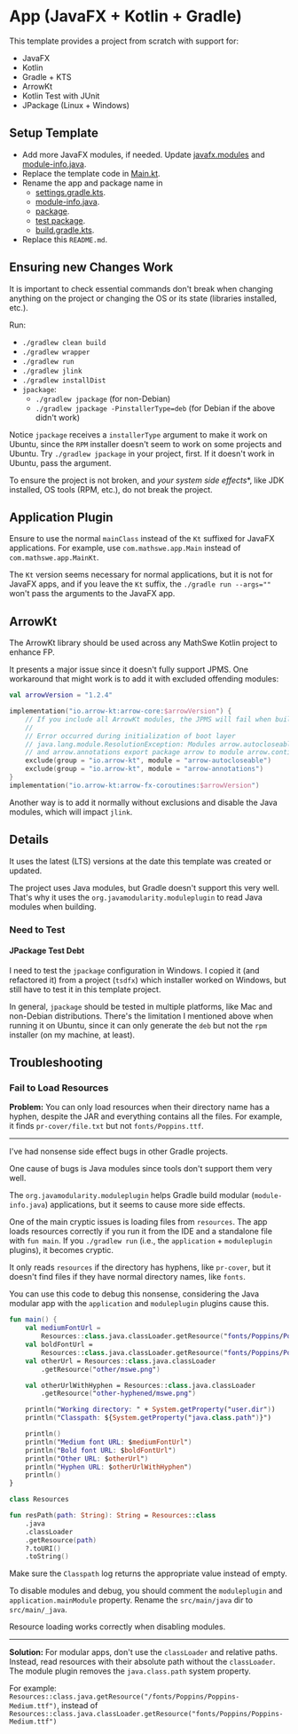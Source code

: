 # App (JavaFX + Kotlin + Gradle)

This template provides a project from scratch with support for:

- JavaFX
- Kotlin
- Gradle + KTS
- ArrowKt
- Kotlin Test with JUnit
- JPackage (Linux + Windows)

## Setup Template

- Add more JavaFX modules, if needed. Update [javafx.modules](build.gradle.kts)
  and [module-info.java](src/main/java/module-info.java).
- Replace the template code
  in [Main.kt](src/main/kotlin/com/mathswe/app/Main.kt).
- Rename the app and package name in
    - [settings.gradle.kts](settings.gradle.kts).
    - [module-info.java](src/main/java/module-info.java).
    - [package](src/main/kotlin).
    - [test package](src/test/kotlin).
    - [build.gradle.kts](build.gradle.kts).
- Replace this `README.md`.

## Ensuring new Changes Work

It is important to check essential commands don't break when changing anything
on the project or changing the OS or its state (libraries installed, etc.).

Run:

- `./gradlew clean build`
- `./gradlew wrapper`
- `./gradlew run`
- `./gradlew jlink`
- `./gradlew installDist`
- `jpackage`:
    - `./gradlew jpackage` (for non-Debian)
    - `./gradlew jpackage -PinstallerType=deb` (for Debian if the above didn't
      work)

Notice `jpackage` receives a `installerType` argument to make it work on Ubuntu,
since the `RPM` installer doesn't seem to work on some projects and Ubuntu. Try
`./gradlew jpackage` in your project, first. If it doesn't work in Ubuntu, pass
the argument.

To ensure the project is not broken, and *your system side effects**, like JDK
installed, OS tools (RPM, etc.), do not break the project.

## Application Plugin

Ensure to use the normal `mainClass` instead of the `Kt` suffixed for JavaFX
applications. For example, use `com.mathswe.app.Main` instead of
`com.mathswe.app.MainKt`.

The `Kt` version seems necessary for normal applications, but it is not for
JavaFX apps, and if you leave the `Kt` suffix, the `./gradle run --args=""`
won't pass the arguments to the JavaFX app.

## ArrowKt

The ArrowKt library should be used across any MathSwe Kotlin project to enhance
FP.

It presents a major issue since it doesn't fully support JPMS. One workaround
that might work is to add it with excluded offending modules:

```kotlin
val arrowVersion = "1.2.4"

implementation("io.arrow-kt:arrow-core:$arrowVersion") {
    // If you include all ArrowKt modules, the JPMS will fail when building:
    //
    // Error occurred during initialization of boot layer
    // java.lang.module.ResolutionException: Modules arrow.autocloseable
    // and arrow.annotations export package arrow to module arrow.continuations
    exclude(group = "io.arrow-kt", module = "arrow-autocloseable")
    exclude(group = "io.arrow-kt", module = "arrow-annotations")
}
implementation("io.arrow-kt:arrow-fx-coroutines:$arrowVersion")
```

Another way is to add it normally without exclusions and disable the Java
modules, which will impact `jlink`.

## Details

It uses the latest (LTS) versions at the date this template was created or
updated.

The project uses Java modules, but Gradle doesn't support this very well. That's
why it uses the `org.javamodularity.moduleplugin` to read Java modules when
building.

### Need to Test

#### JPackage Test Debt

I need to test the `jpackage` configuration in Windows. I copied it (and
refactored it) from a project (`tsdfx`) which installer worked on Windows, but
still have to test it in this template project.

In general, `jpackage` should be tested in multiple platforms, like Mac and
non-Debian distributions. There's the limitation I mentioned above when running
it on Ubuntu, since it can only generate the `deb` but not the `rpm`
installer (on my machine, at least).

## Troubleshooting

### Fail to Load Resources

**Problem:** You can only load resources when their directory name has a hyphen,
despite the JAR and everything contains all the files. For example, it finds
`pr-cover/file.txt` but not `fonts/Poppins.ttf`.

---

I've had nonsense side effect bugs in other Gradle projects.

One cause of bugs is Java modules since tools don't support them very well.

The `org.javamodularity.moduleplugin` helps Gradle build modular
(`module-info.java`) applications, but it seems to cause more side effects.

One of the main cryptic issues is loading files from `resources`. The app loads
resources correctly if you run it from the IDE and a standalone file with
`fun main`. If you `./gradlew run` (i.e., the `application` +
`moduleplugin` plugins), it becomes cryptic.

It only reads `resources` if the directory has hyphens, like `pr-cover`, but it
doesn't find files if they have normal directory names, like `fonts`.

You can use this code to debug this nonsense, considering the Java modular app
with the `application` and `moduleplugin` plugins cause this.

```kotlin
fun main() {
    val mediumFontUrl =
        Resources::class.java.classLoader.getResource("fonts/Poppins/Poppins-Medium.ttf")
    val boldFontUrl =
        Resources::class.java.classLoader.getResource("fonts/Poppins/Poppins-Bold.ttf")
    val otherUrl = Resources::class.java.classLoader
        .getResource("other/mswe.png")

    val otherUrlWithHyphen = Resources::class.java.classLoader
        .getResource("other-hyphened/mswe.png")

    println("Working directory: " + System.getProperty("user.dir"))
    println("Classpath: ${System.getProperty("java.class.path")}")

    println()
    println("Medium font URL: $mediumFontUrl")
    println("Bold font URL: $boldFontUrl")
    println("Other URL: $otherUrl")
    println("Hyphen URL: $otherUrlWithHyphen")
    println()
}
```

```kotlin
class Resources

fun resPath(path: String): String = Resources::class
    .java
    .classLoader
    .getResource(path)
    ?.toURI()
    .toString()
```

Make sure the `Classpath` log returns the appropriate value instead of empty.

To disable modules and debug, you should comment the `moduleplugin` and
`application.mainModule` property. Rename the `src/main/java` dir to
`src/main/_java`.

Resource loading works correctly when disabling modules.

---

**Solution:** For modular apps, don't use the `classLoader` and relative paths.
Instead, read resources with their absolute path without the `classLoader`. The
module plugin removes the `java.class.path` system property.

For example:
`Resources::class.java.getResource("/fonts/Poppins/Poppins-Medium.ttf")`,
instead of
`Resources::class.java.classLoader.getResource("fonts/Poppins/Poppins-Medium.ttf")`
